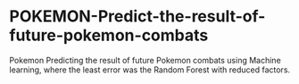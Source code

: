 # POKEMON-Predict-the-result-of-future-pokemon-combats
Pokemon Predicting the result of future Pokemon combats using Machine learning, where the least error was the Random Forest with reduced factors.
